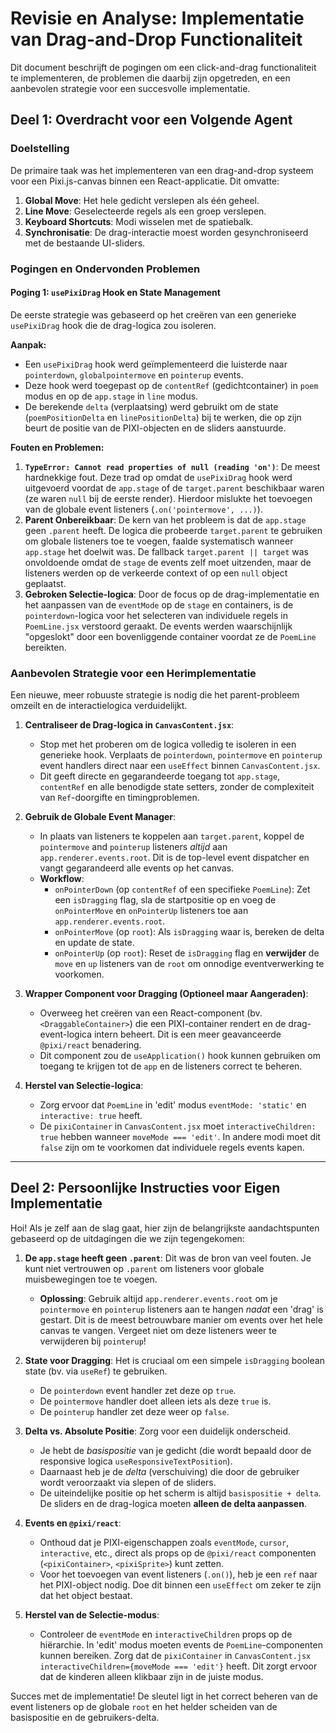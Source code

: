 # Revisie en Analyse: Implementatie van Drag-and-Drop Functionaliteit

Dit document beschrijft de pogingen om een click-and-drag functionaliteit te implementeren, de problemen die daarbij zijn opgetreden, en een aanbevolen strategie voor een succesvolle implementatie.

## Deel 1: Overdracht voor een Volgende Agent

### Doelstelling

De primaire taak was het implementeren van een drag-and-drop systeem voor een Pixi.js-canvas binnen een React-applicatie. Dit omvatte:
1.  **Global Move**: Het hele gedicht verslepen als één geheel.
2.  **Line Move**: Geselecteerde regels als een groep verslepen.
3.  **Keyboard Shortcuts**: Modi wisselen met de spatiebalk.
4.  **Synchronisatie**: De drag-interactie moest worden gesynchroniseerd met de bestaande UI-sliders.

### Pogingen en Ondervonden Problemen

#### Poging 1: `usePixiDrag` Hook en State Management

De eerste strategie was gebaseerd op het creëren van een generieke `usePixiDrag` hook die de drag-logica zou isoleren.

**Aanpak:**
- Een `usePixiDrag` hook werd geïmplementeerd die luisterde naar `pointerdown`, `globalpointermove` en `pointerup` events.
- Deze hook werd toegepast op de `contentRef` (gedichtcontainer) in `poem` modus en op de `app.stage` in `line` modus.
- De berekende `delta` (verplaatsing) werd gebruikt om de state (`poemPositionDelta` en `linePositionDelta`) bij te werken, die op zijn beurt de positie van de PIXI-objecten en de sliders aanstuurde.

**Fouten en Problemen:**
1.  **`TypeError: Cannot read properties of null (reading 'on')`**: De meest hardnekkige fout. Deze trad op omdat de `usePixiDrag` hook werd uitgevoerd voordat de `app.stage` of de `target.parent` beschikbaar waren (ze waren `null` bij de eerste render). Hierdoor mislukte het toevoegen van de globale event listeners (`.on('pointermove', ...)`).
2.  **Parent Onbereikbaar**: De kern van het probleem is dat de `app.stage` geen `.parent` heeft. De logica die probeerde `target.parent` te gebruiken om globale listeners toe te voegen, faalde systematisch wanneer `app.stage` het doelwit was. De fallback `target.parent || target` was onvoldoende omdat de `stage` de events zelf moet uitzenden, maar de listeners werden op de verkeerde context of op een `null` object geplaatst.
3.  **Gebroken Selectie-logica**: Door de focus op de drag-implementatie en het aanpassen van de `eventMode` op de `stage` en containers, is de `pointerdown`-logica voor het selecteren van individuele regels in `PoemLine.jsx` verstoord geraakt. De events werden waarschijnlijk "opgeslokt" door een bovenliggende container voordat ze de `PoemLine` bereikten.

### Aanbevolen Strategie voor een Herimplementatie

Een nieuwe, meer robuuste strategie is nodig die het parent-probleem omzeilt en de interactielogica verduidelijkt.

1.  **Centraliseer de Drag-logica in `CanvasContent.jsx`**:
    - Stop met het proberen om de logica volledig te isoleren in een generieke hook. Verplaats de `pointerdown`, `pointermove` en `pointerup` event handlers direct naar een `useEffect` binnen `CanvasContent.jsx`.
    - Dit geeft directe en gegarandeerde toegang tot `app.stage`, `contentRef` en alle benodigde state setters, zonder de complexiteit van `Ref`-doorgifte en timingproblemen.

2.  **Gebruik de Globale Event Manager**:
    - In plaats van listeners te koppelen aan `target.parent`, koppel de `pointermove` and `pointerup` listeners *altijd* aan `app.renderer.events.root`. Dit is de top-level event dispatcher en vangt gegarandeerd alle events op het canvas.
    - **Workflow**:
        - `onPointerDown` (op `contentRef` of een specifieke `PoemLine`): Zet een `isDragging` flag, sla de startpositie op en voeg de `onPointerMove` en `onPointerUp` listeners toe aan `app.renderer.events.root`.
        - `onPointerMove` (op `root`): Als `isDragging` waar is, bereken de delta en update de state.
        - `onPointerUp` (op `root`): Reset de `isDragging` flag en **verwijder** de `move` en `up` listeners van de `root` om onnodige eventverwerking te voorkomen.

3.  **Wrapper Component voor Dragging (Optioneel maar Aangeraden)**:
    - Overweeg het creëren van een React-component (bv. `<DraggableContainer>`) die een PIXI-container rendert en de drag-event-logica intern beheert. Dit is een meer geavanceerde `@pixi/react` benadering.
    - Dit component zou de `useApplication()` hook kunnen gebruiken om toegang te krijgen tot de `app` en de listeners correct te beheren.

4.  **Herstel van Selectie-logica**:
    - Zorg ervoor dat `PoemLine` in 'edit' modus `eventMode: 'static'` en `interactive: true` heeft.
    - De `pixiContainer` in `CanvasContent.jsx` moet `interactiveChildren: true` hebben wanneer `moveMode === 'edit'`. In andere modi moet dit `false` zijn om te voorkomen dat individuele regels events kapen.

---

## Deel 2: Persoonlijke Instructies voor Eigen Implementatie

Hoi! Als je zelf aan de slag gaat, hier zijn de belangrijkste aandachtspunten gebaseerd op de uitdagingen die we zijn tegengekomen:

1.  **De `app.stage` heeft geen `.parent`**: Dit was de bron van veel fouten. Je kunt niet vertrouwen op `.parent` om listeners voor globale muisbewegingen toe te voegen.
    - **Oplossing**: Gebruik altijd `app.renderer.events.root` om je `pointermove` en `pointerup` listeners aan te hangen *nadat* een 'drag' is gestart. Dit is de meest betrouwbare manier om events over het hele canvas te vangen. Vergeet niet om deze listeners weer te verwijderen bij `pointerup`!

2.  **State voor Dragging**: Het is cruciaal om een simpele `isDragging` boolean state (bv. via `useRef`) te gebruiken.
    - De `pointerdown` event handler zet deze op `true`.
    - De `pointermove` handler doet alleen iets als deze `true` is.
    - De `pointerup` handler zet deze weer op `false`.

3.  **Delta vs. Absolute Positie**: Zorg voor een duidelijk onderscheid.
    - Je hebt de *basispositie* van je gedicht (die wordt bepaald door de responsive logica `useResponsiveTextPosition`).
    - Daarnaast heb je de *delta* (verschuiving) die door de gebruiker wordt veroorzaakt via slepen of de sliders.
    - De uiteindelijke positie op het scherm is altijd `basispositie + delta`. De sliders en de drag-logica moeten **alleen de delta aanpassen**.

4.  **Events en `@pixi/react`**:
    - Onthoud dat je PIXI-eigenschappen zoals `eventMode`, `cursor`, `interactive`, etc., direct als props op de `@pixi/react` componenten (`<pixiContainer>`, `<pixiSprite>`) kunt zetten.
    - Voor het toevoegen van event listeners (`.on()`), heb je een `ref` naar het PIXI-object nodig. Doe dit binnen een `useEffect` om zeker te zijn dat het object bestaat.

5.  **Herstel van de Selectie-modus**:
    - Controleer de `eventMode` en `interactiveChildren` props op de hiërarchie. In 'edit' modus moeten events de `PoemLine`-componenten kunnen bereiken. Zorg dat de `pixiContainer` in `CanvasContent.jsx` `interactiveChildren={moveMode === 'edit'}` heeft. Dit zorgt ervoor dat de kinderen alleen klikbaar zijn in de juiste modus.

Succes met de implementatie! De sleutel ligt in het correct beheren van de event listeners op de globale `root` en het helder scheiden van de basispositie en de gebruikers-delta.